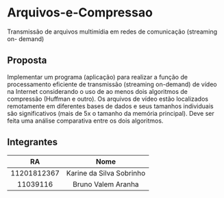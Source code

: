 # Arquivos-e-Compressao
Transmissão de arquivos multimídia em  redes de comunicação (streaming on- demand)

## Proposta
Implementar um programa (aplicação) para realizar a função de processamento eficiente de transmissão (streaming on-demand) de vídeo na Internet considerando o uso de ao menos dois
algoritmos de compressão (Huffman e outro). Os arquivos de vídeo estão localizados remotamente em diferentes bases de dados e seus tamanhos individuais são significativos (mais de 5x o tamanho da memória principal). Deve ser feita uma análise comparativa entre os dois algoritmos.

## Integrantes

|RA|Nome|
|:--:|:--:|
|11201812367|Karine da Silva Sobrinho|
11039116 | Bruno Valem Aranha|
